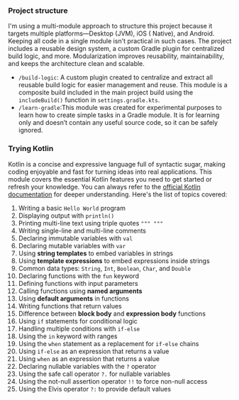 ### Project structure

I'm using a multi-module approach to structure this project because it targets multiple platforms—Desktop (JVM), iOS (
Native), and Android. Keeping all code in a single module isn't practical in such cases. The project includes a reusable
design system, a custom Gradle plugin for centralized build logic, and more. Modularization improves reusability,
maintainability, and keeps the architecture clean and scalable.

- `/build-logic`: A custom plugin created to centralize and extract all reusable build logic for easier management and
  reuse. This module is a composite build included in the main project build using the `includeBuild()` function in
  `settings.gradle.kts`.
- `/learn-gradle`:This module was created for experimental purposes to learn how to create simple tasks in a Gradle
  module. It is for learning only and doesn’t contain any useful source code, so it can be safely ignored.

### Trying Kotlin

Kotlin is a concise and expressive language full of syntactic sugar, making coding enjoyable and fast for turning ideas
into real applications. This module covers the essential Kotlin features you need to get started or refresh your
knowledge. You can always refer to the [official Kotlin documentation](https://kotlinlang.org/docs/home.html) for deeper
understanding. Here's the list of topics covered:

1. Writing a basic `Hello World` program
2. Displaying output with `println()`
3. Printing multi-line text using triple quotes `""" """`
4. Writing single-line and multi-line comments
5. Declaring immutable variables with `val`
6. Declaring mutable variables with `var`
7. Using **string templates** to embed variables in strings
8. Using **template expressions** to embed expressions inside strings
9. Common data types: `String`, `Int`, `Boolean`, `Char`, and `Double`
10. Declaring functions with the `fun` keyword
11. Defining functions with input parameters
12. Calling functions using **named arguments**
13. Using **default arguments** in functions
14. Writing functions that return values
15. Difference between **block body** and **expression body** functions
16. Using `if` statements for conditional logic
17. Handling multiple conditions with `if-else`
18. Using the `in` keyword with ranges
19. Using the `when` statement as a replacement for `if-else` chains
20. Using `if-else` as an expression that returns a value
21. Using `when` as an expression that returns a value
22. Declaring nullable variables with the `?` operator
23. Using the safe call operator `?.` for nullable variables
24. Using the not-null assertion operator `!!` to force non-null access
25. Using the Elvis operator `?:` to provide default values